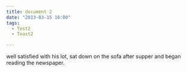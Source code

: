 ```yaml
---
title: document 2
date: "2013-03-15 16:00"
tags:
  - Test2
  - Toast2

---
```


well satisfied with his lot, sat down on the sofa after supper and began reading the newspaper. 
